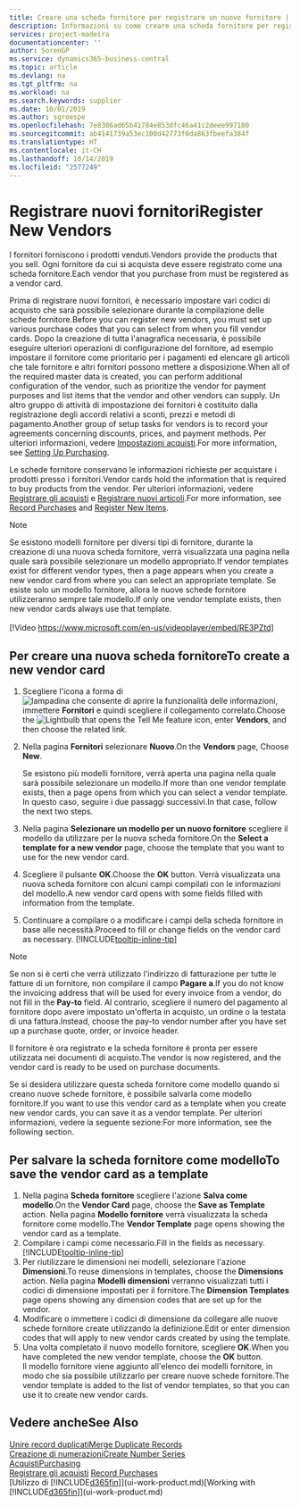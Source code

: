 ```yaml
---
title: Creare una scheda fornitore per registrare un nuovo fornitore | Documenti Microsoft
description: Informazioni su come creare una scheda fornitore per registrare un nuovo fornitore.
services: project-madeira
documentationcenter: ''
author: SorenGP
ms.service: dynamics365-business-central
ms.topic: article
ms.devlang: na
ms.tgt_pltfrm: na
ms.workload: na
ms.search.keywords: supplier
ms.date: 10/01/2019
ms.author: sgroespe
ms.openlocfilehash: 7e8306ad65b41784e853dfc46a41c2deee997180
ms.sourcegitcommit: ab4141739a53ec100d42773f0da863fbeefa384f
ms.translationtype: HT
ms.contentlocale: it-CH
ms.lasthandoff: 10/14/2019
ms.locfileid: "2577249"
---
```

# <a name="register-new-vendors"></a><span data-ttu-id="e6b41-103">Registrare nuovi fornitori</span><span class="sxs-lookup"><span data-stu-id="e6b41-103">Register New Vendors</span></span>
<span data-ttu-id="e6b41-104">I fornitori forniscono i prodotti venduti.</span><span class="sxs-lookup"><span data-stu-id="e6b41-104">Vendors provide the products that you sell.</span></span> <span data-ttu-id="e6b41-105">Ogni fornitore da cui si acquista deve essere registrato come una scheda fornitore.</span><span class="sxs-lookup"><span data-stu-id="e6b41-105">Each vendor that you purchase from must be registered as a vendor card.</span></span>

<span data-ttu-id="e6b41-106">Prima di registrare nuovi fornitori, è necessario impostare vari codici di acquisto che sarà possibile selezionare durante la compilazione delle schede fornitore.</span><span class="sxs-lookup"><span data-stu-id="e6b41-106">Before you can register new vendors, you must set up various purchase codes that you can select from when you fill vendor cards.</span></span> <span data-ttu-id="e6b41-107">Dopo la creazione di tutta l'anagrafica necessaria, è possibile eseguire ulteriori operazioni di configurazione del fornitore, ad esempio impostare il fornitore come prioritario per i pagamenti ed elencare gli articoli che tale fornitore e altri fornitori possono mettere a disposizione.</span><span class="sxs-lookup"><span data-stu-id="e6b41-107">When all of the required master data is created, you can perform additional configuration of the vendor, such as prioritize the vendor for payment purposes and list items that the vendor and other vendors can supply.</span></span> <span data-ttu-id="e6b41-108">Un altro gruppo di attività di impostazione dei fornitori è costituito dalla registrazione degli accordi relativi a sconti, prezzi e metodi di pagamento.</span><span class="sxs-lookup"><span data-stu-id="e6b41-108">Another group of setup tasks for vendors is to record your agreements concerning discounts, prices, and payment methods.</span></span> <span data-ttu-id="e6b41-109">Per ulteriori informazioni, vedere [Impostazioni acquisti](purchasing-setup-purchasing.md).</span><span class="sxs-lookup"><span data-stu-id="e6b41-109">For more information, see [Setting Up Purchasing](purchasing-setup-purchasing.md).</span></span>

<span data-ttu-id="e6b41-110">Le schede fornitore conservano le informazioni richieste per acquistare i prodotti presso i fornitori.</span><span class="sxs-lookup"><span data-stu-id="e6b41-110">Vendor cards hold the information that is required to buy products from the vendor.</span></span> <span data-ttu-id="e6b41-111">Per ulteriori informazioni, vedere [Registrare gli acquisti](purchasing-how-record-purchases.md) e [Registrare nuovi articoli](inventory-how-register-new-items.md).</span><span class="sxs-lookup"><span data-stu-id="e6b41-111">For more information, see [Record Purchases](purchasing-how-record-purchases.md) and [Register New Items](inventory-how-register-new-items.md).</span></span>

> [!NOTE]  
>   <span data-ttu-id="e6b41-112">Se esistono modelli fornitore per diversi tipi di fornitore, durante la creazione di una nuova scheda fornitore, verrà visualizzata una pagina nella quale sarà possibile selezionare un modello appropriato.</span><span class="sxs-lookup"><span data-stu-id="e6b41-112">If vendor templates exist for different vendor types, then a page appears when you create a new vendor card from where you can select an appropriate template.</span></span> <span data-ttu-id="e6b41-113">Se esiste solo un modello fornitore, allora le nuove schede fornitore utilizzeranno sempre tale modello.</span><span class="sxs-lookup"><span data-stu-id="e6b41-113">If only one vendor template exists, then new vendor cards always use that template.</span></span>
<br><br>
> [!Video https://www.microsoft.com/en-us/videoplayer/embed/RE3PZtd]

## <a name="to-create-a-new-vendor-card"></a><span data-ttu-id="e6b41-114">Per creare una nuova scheda fornitore</span><span class="sxs-lookup"><span data-stu-id="e6b41-114">To create a new vendor card</span></span>
1. <span data-ttu-id="e6b41-115">Scegliere l'icona a forma di ![lampadina che consente di aprire la funzionalità delle informazioni](media/ui-search/search_small.png "Informazioni sull'operazione che si desidera eseguire"), immettere **Fornitori** e quindi scegliere il collegamento correlato.</span><span class="sxs-lookup"><span data-stu-id="e6b41-115">Choose the ![Lightbulb that opens the Tell Me feature](media/ui-search/search_small.png "Tell me what you want to do") icon, enter **Vendors**, and then choose the related link.</span></span>  
2. <span data-ttu-id="e6b41-116">Nella pagina **Fornitori** selezionare **Nuovo**.</span><span class="sxs-lookup"><span data-stu-id="e6b41-116">On the **Vendors** page, Choose **New**.</span></span>

    <span data-ttu-id="e6b41-117">Se esistono più modelli fornitore, verrà aperta una pagina nella quale sarà possibile selezionare un modello.</span><span class="sxs-lookup"><span data-stu-id="e6b41-117">If more than one vendor template exists, then a page opens from which you can select a vendor template.</span></span> <span data-ttu-id="e6b41-118">In questo caso, seguire i due passaggi successivi.</span><span class="sxs-lookup"><span data-stu-id="e6b41-118">In that case, follow the next two steps.</span></span>
3. <span data-ttu-id="e6b41-119">Nella pagina **Selezionare un modello per un nuovo fornitore** scegliere il modello da utilizzare per la nuova scheda fornitore.</span><span class="sxs-lookup"><span data-stu-id="e6b41-119">On the **Select a template for a new vendor** page, choose the template that you want to use for the new vendor card.</span></span>
4. <span data-ttu-id="e6b41-120">Scegliere il pulsante **OK**.</span><span class="sxs-lookup"><span data-stu-id="e6b41-120">Choose the **OK** button.</span></span> <span data-ttu-id="e6b41-121">Verrà visualizzata una nuova scheda fornitore con alcuni campi compilati con le informazioni del modello.</span><span class="sxs-lookup"><span data-stu-id="e6b41-121">A new vendor card opens with some fields filled with information from the template.</span></span>
5. <span data-ttu-id="e6b41-122">Continuare a compilare o a modificare i campi della scheda fornitore in base alle necessità.</span><span class="sxs-lookup"><span data-stu-id="e6b41-122">Proceed to fill or change fields on the vendor card as necessary.</span></span> [!INCLUDE[tooltip-inline-tip](includes/tooltip-inline-tip_md.md)]

> [!NOTE]  
>   <span data-ttu-id="e6b41-123">Se non si è certi che verrà utilizzato l'indirizzo di fatturazione per tutte le fatture di un fornitore, non compilare il campo **Pagare a**.</span><span class="sxs-lookup"><span data-stu-id="e6b41-123">If you do not know the invoicing address that will be used for every invoice from a vendor, do not fill in the **Pay-to** field.</span></span> <span data-ttu-id="e6b41-124">Al contrario, scegliere il numero del pagamento al fornitore dopo avere impostato un'offerta in acquisto, un ordine o la testata di una fattura.</span><span class="sxs-lookup"><span data-stu-id="e6b41-124">Instead, choose the pay-to vendor number after you have set up a purchase quote, order, or invoice header.</span></span>

<span data-ttu-id="e6b41-125">Il fornitore è ora registrato e la scheda fornitore è pronta per essere utilizzata nei documenti di acquisto.</span><span class="sxs-lookup"><span data-stu-id="e6b41-125">The vendor is now registered, and the vendor card is ready to be used on purchase documents.</span></span>

<span data-ttu-id="e6b41-126">Se si desidera utilizzare questa scheda fornitore come modello quando si creano nuove schede fornitore, è possibile salvarla come modello fornitore.</span><span class="sxs-lookup"><span data-stu-id="e6b41-126">If you want to use this vendor card as a template when you create new vendor cards, you can save it as a vendor template.</span></span> <span data-ttu-id="e6b41-127">Per ulteriori informazioni, vedere la seguente sezione:</span><span class="sxs-lookup"><span data-stu-id="e6b41-127">For more information, see the following section.</span></span>

## <a name="to-save-the-vendor-card-as-a-template"></a><span data-ttu-id="e6b41-128">Per salvare la scheda fornitore come modello</span><span class="sxs-lookup"><span data-stu-id="e6b41-128">To save the vendor card as a template</span></span>
1. <span data-ttu-id="e6b41-129">Nella pagina **Scheda fornitore** scegliere l'azione **Salva come modello**.</span><span class="sxs-lookup"><span data-stu-id="e6b41-129">On the **Vendor Card** page, choose the **Save as Template** action.</span></span> <span data-ttu-id="e6b41-130">Nella pagina **Modello fornitore** verrà visualizzata la scheda fornitore come modello.</span><span class="sxs-lookup"><span data-stu-id="e6b41-130">The **Vendor Template** page opens showing the vendor card as a template.</span></span>
2. <span data-ttu-id="e6b41-131">Compilare i campi come necessario.</span><span class="sxs-lookup"><span data-stu-id="e6b41-131">Fill in the fields as necessary.</span></span> [!INCLUDE[tooltip-inline-tip](includes/tooltip-inline-tip_md.md)]
3. <span data-ttu-id="e6b41-132">Per riutilizzare le dimensioni nei modelli, selezionare l'azione **Dimensioni**.</span><span class="sxs-lookup"><span data-stu-id="e6b41-132">To reuse dimensions in templates, choose the **Dimensions** action.</span></span> <span data-ttu-id="e6b41-133">Nella pagina **Modelli dimensioni** verranno visualizzati tutti i codici di dimensione impostati per il fornitore.</span><span class="sxs-lookup"><span data-stu-id="e6b41-133">The **Dimension Templates** page opens showing any dimension codes that are set up for the vendor.</span></span>
4. <span data-ttu-id="e6b41-134">Modificare o immettere i codici di dimensione da collegare alle nuove schede fornitore create utilizzando la definizione.</span><span class="sxs-lookup"><span data-stu-id="e6b41-134">Edit or enter dimension codes that will apply to new vendor cards created by using the template.</span></span>
5. <span data-ttu-id="e6b41-135">Una volta completato il nuovo modello fornitore, scegliere **OK**.</span><span class="sxs-lookup"><span data-stu-id="e6b41-135">When you have completed the new vendor template, choose the **OK** button.</span></span>  
   <span data-ttu-id="e6b41-136">Il modello fornitore viene aggiunto all'elenco dei modelli fornitore, in modo che sia possibile utilizzarlo per creare nuove schede fornitore.</span><span class="sxs-lookup"><span data-stu-id="e6b41-136">The vendor template is added to the list of vendor templates, so that you can use it to create new vendor cards.</span></span>

## <a name="see-also"></a><span data-ttu-id="e6b41-137">Vedere anche</span><span class="sxs-lookup"><span data-stu-id="e6b41-137">See Also</span></span>
[<span data-ttu-id="e6b41-138">Unire record duplicati</span><span class="sxs-lookup"><span data-stu-id="e6b41-138">Merge Duplicate Records</span></span>](sales-how-merge-duplicate-records.md)  
[<span data-ttu-id="e6b41-139">Creazione di numerazioni</span><span class="sxs-lookup"><span data-stu-id="e6b41-139">Create Number Series</span></span>](ui-create-number-series.md)  
[<span data-ttu-id="e6b41-140">Acquisti</span><span class="sxs-lookup"><span data-stu-id="e6b41-140">Purchasing</span></span>](purchasing-manage-purchasing.md)  
<span data-ttu-id="e6b41-141">[Registrare gli acquisti](purchasing-how-record-purchases.md) </span><span class="sxs-lookup"><span data-stu-id="e6b41-141">[Record Purchases](purchasing-how-record-purchases.md) </span></span>  
<span data-ttu-id="e6b41-142">[Utilizzo di [!INCLUDE[d365fin](includes/d365fin_md.md)]](ui-work-product.md)</span><span class="sxs-lookup"><span data-stu-id="e6b41-142">[Working with [!INCLUDE[d365fin](includes/d365fin_md.md)]](ui-work-product.md)</span></span>  
